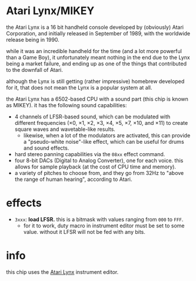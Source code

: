 # Atari Lynx/MIKEY

the Atari Lynx is a 16 bit handheld console developed by (obviously) Atari Corporation, and initially released in September of 1989, with the worldwide release being in 1990.

while it was an incredible handheld for the time (and a lot more powerful than a Game Boy), it unfortunately meant nothing in the end due to the Lynx being a market failure, and ending up as one of the things that contributed to the downfall of Atari.

although the Lynx is still getting (rather impressive) homebrew developed for it, that does not mean the Lynx is a popular system at all.

the Atari Lynx has a 6502-based CPU with a sound part (this chip is known as MIKEY). it has the following sound capabilities:
- 4 channels of LFSR-based sound, which can be modulated with different frequencies (×0, ×1, ×2, ×3, ×4, ×5, ×7, ×10, and ×11) to create square waves and wavetable-like results.
  - likewise, when a lot of the modulators are activated, this can provide a "pseudo-white noise"-like effect, which can be useful for drums and sound effects.
- hard stereo panning capabilities via the `08xx` effect command.
- four 8-bit DACs (Digital to Analog Converter), one for each voice. this allows for sample playback (at the cost of CPU time and memory).
- a variety of pitches to choose from, and they go from 32Hz to "above the range of human hearing", according to Atari.

# effects

- `3xxx`: **load LFSR.** this is a bitmask with values ranging from `000` to `FFF`.
  - for it to work, duty macro in instrument editor must be set to some value. without it LFSR will not be fed with any bits.

# info

this chip uses the [Atari Lynx](../4-instrument/lynx.md) instrument editor.
